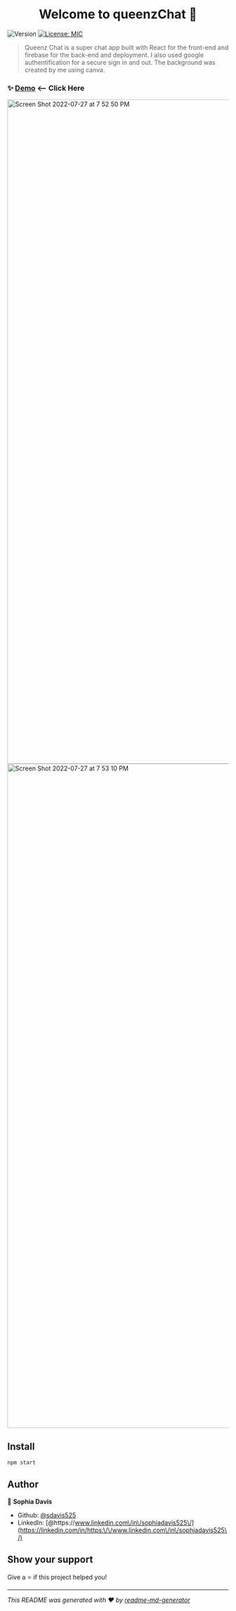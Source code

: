 <h1 align="center">Welcome to queenzChat 👋</h1>
<p>
  <img alt="Version" src="https://img.shields.io/badge/version-1.0-blue.svg?cacheSeconds=2592000" />
  <a href="#" target="_blank">
    <img alt="License: MIC" src="https://img.shields.io/badge/License-MIC-yellow.svg" />
  </a>
</p>

> Queenz Chat is a super chat app built with React for the front-end and firebase for the back-end and deployment. I also used google authentification for a secure sign in and out. The background was created by me using canva.



### ✨ [Demo](https://chitchat-bbacd.web.app/) <-- Click Here



<img width="1512" alt="Screen Shot 2022-07-27 at 7 52 50 PM" src="https://user-images.githubusercontent.com/98237529/181391812-fc41c050-01a2-4639-a7e2-a2601513fdb0.png">

<img width="1512" alt="Screen Shot 2022-07-27 at 7 53 10 PM" src="https://user-images.githubusercontent.com/98237529/181391792-b8e9431b-35c7-4d20-9ae9-78cfdf21edb4.png">



## Install

```sh
npm start
```

## Author

👤 **Sophia Davis**

* Github: [@sdavis525](https://github.com/sdavis525)
* LinkedIn: [@https:\/\/www.linkedin.com\/in\/sophiadavis525\/](https://linkedin.com/in/https:\/\/www.linkedin.com\/in\/sophiadavis525\/)

## Show your support

Give a ⭐️ if this project helped you!

***
_This README was generated with ❤️ by [readme-md-generator](https://github.com/kefranabg/readme-md-generator)_
